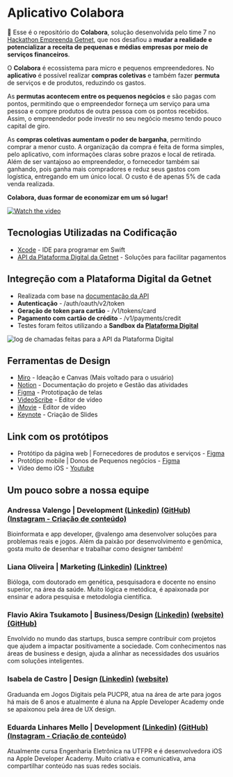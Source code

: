 # Aplicativo Colabora
🏦 Esse é o repositório do **Colabora**, solução desenvolvida pelo time 7 no [Hackathon Empreenda Getnet](https://www.hackathongetnet.com.br), que nos desafiou a **mudar a realidade e potencializar a receita de pequenas e médias empresas por meio de serviços financeiros**. 

O **Colabora** é ecossistema para micro e pequenos empreendedores.
No **aplicativo** é possível realizar **compras coletivas** e também fazer **permuta** de serviços e de produtos, reduzindo os gastos. 

As **permutas acontecem entre os pequenos negócios** e são pagas com pontos, permitindo que o empreendedor forneça um serviço para uma pessoa e compre produtos de outra pessoa com os pontos recebidos. Assim, o empreendedor pode investir no seu negócio mesmo tendo pouco capital de giro.

As **compras coletivas aumentam o poder de barganha**, permitindo comprar a menor custo. A organização da compra é feita de forma simples, pelo aplicativo, com informações claras sobre prazos e local de retirada. Além de ser vantajoso ao empreendedor, o fornecedor também sai ganhando, pois ganha mais compradores e reduz seus gastos com logística, entregando em um único local. O custo é de apenas 5% de cada venda realizada. 

**Colabora, duas formar de economizar em um só lugar!**

[![Watch the video](https://i.imgur.com/32dz1ii.png)](https://youtu.be/FNIZ3fMl23o)

## Tecnologias Utilizadas na Codificação

* [Xcode](https://developer.apple.com/xcode/) - IDE para programar em Swift
* [API da Plataforma Digital da Getnet](https://developers.getnet.com.br) - Soluções para facilitar pagamentos  

## Integreção com a Plataforma Digital da Getnet
* Realizada com base na [documentação da API](https://developers.getnet.com.br/api)
* **Autenticação** - /auth/oauth/v2/token
* **Geração de token para cartão** - /v1/tokens/card
* **Pagamento com cartão de crédito** - /v1/payments/credit
* Testes foram feitos utilizando a **Sandbox da [Plataforma Digital](https://developers.getnet.com.br/login)**

![log de chamadas feitas para a API da Plataforma Digital](https://i.imgur.com/Ba38ZnX.png)

## Ferramentas de Design

* [Miro](https://miro.com/) - Ideação e Canvas (Mais voltado para o usuário)
* [Notion](https://www.notion.so/) - Documentação do projeto e Gestão das atividades
* [Figma](https://www.figma.com/) - Prototipação de telas
* [VideoScribe](https://www.videoscribe.co/en) - Editor de vídeo
* [iMovie](https://www.apple.com/imovie/) - Editor de vídeo
* [Keynote](https://www.apple.com/keynote/) - Criação de Slides


## Link com os protótipos

* Protótipo da página web | Fornecedores de produtos e serviços - [Figma](https://www.figma.com/proto/rJmrHNn9RLQEmYK4AjRt3f/Colabora?node-id=1%3A7245&scaling=scale-down)
* Protótipo mobile | Donos de Pequenos negócios - [Figma](https://www.figma.com/proto/rJmrHNn9RLQEmYK4AjRt3f/Colabora?node-id=1%3A13997&scaling=scale-down)
* Vídeo demo iOS - [Youtube](https://youtu.be/xxu2wzYShTU)

## Um pouco sobre a nossa equipe

### Andressa Valengo | Development [(Linkedin)](https://www.linkedin.com/in/valengo/) [(GitHub)](https://github.com/valengo)[(Instagram - Criação de conteúdo)](https://www.instagram.com/andycompartilha/)
Bioinformata e app developer, @valengo ama desenvolver soluções para problemas reais e jogos. Além da paixão por desenvolvimento e genômica, gosta muito de desenhar e trabalhar como designer também!
### Liana Oliveira | Marketing [(Linkedin)](https://www.linkedin.com/in/liana-oliveira/) [(Linktree)](https://linktr.ee/liana_oliveira)
Bióloga, com doutorado em genética, pesquisadora e docente no ensino superior, na área da saúde. Muito lógica e metódica, é apaixonada por ensinar e adora pesquisa e metodologia científica.
### Flavio Akira Tsukamoto | Business/Design [(Linkedin)](https://www.linkedin.com/in/akiratsu/) [(website)](https://akiratsukamoto.com/) [(GitHub)](https://github.com/akirapresident)
Envolvido no mundo das startups, busca sempre contribuir com projetos que ajudem a impactar positivamente a sociedade. Com conhecimentos nas áreas de business e design, ajuda a alinhar as necessidades dos usuários com soluções inteligentes. 
### Isabela de Castro | Design [(Linkedin)](https://www.linkedin.com/in/isa-castro/) [(website)](https://isacastro.me/)
Graduanda em Jogos Digitais pela PUCPR, atua na área de arte para jogos há mais de 6 anos e atualmente é aluna na Apple Developer Academy onde se apaixonou pela área de UX design.
### Eduarda Linhares Mello | Development [(Linkedin)](https://www.linkedin.com/in/dudamello/) [(GitHub)](https://github.com/dudamello) [(Instagram - Criação de conteúdo)](https://www.instagram.com/dudadev/)
Atualmente cursa Engenharia Eletrônica na UTFPR e é desenvolvedora iOS na Apple Developer Academy. Muito criativa e comunicativa, ama compartilhar conteúdo nas suas redes sociais.

